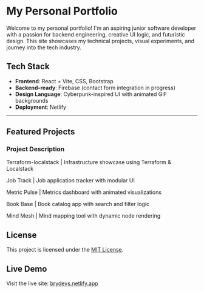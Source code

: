 # My Personal Portfolio

Welcome to my personal portfolio! I'm an aspiring junior software developer with a passion for backend engineering, creative UI logic, and futuristic design. This site showcases my technical projects, visual experiments, and journey into the tech industry.

##  Tech Stack

- **Frontend**: React + Vite, CSS, Bootstrap
- **Backend-ready**: Firebase (contact form integration in progress)
- **Design Language**: Cyberpunk-inspired UI with animated GIF backgrounds
- **Deployment**: Netlify

---

##  Featured Projects

### Project Description  
 
 Terraform-localstack |  Infrastructure showcase using Terraform & Localstack 
 
 Job Track            |  Job application tracker with modular UI         
 
 Metric Pulse         |  Metrics dashboard with animated visualizations 
 
 Book Base            |  Book catalog app with search and filter logic  
 
 Mind Mesh            |  Mind mapping tool with dynamic node rendering   


##  License

This project is licensed under the [MIT License](LICENSE).



##  Live Demo

Visit the live site: [brydevs.netlify.app](https://brydevs.netlify.app)

